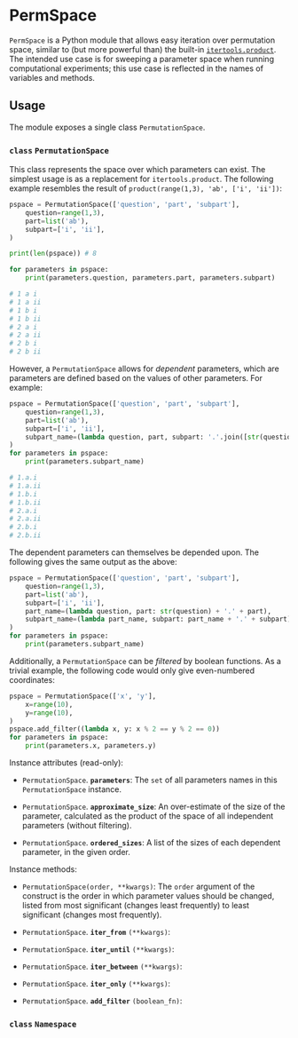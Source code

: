 # PermSpace

`PermSpace` is a Python module that allows easy iteration over permutation space, similar to (but more powerful than) the built-in [`itertools.product`](https://docs.python.org/dev/library/itertools.html#itertools.product). The intended use case is for sweeping a parameter space when running computational experiments; this use case is reflected in the names of variables and methods.

## Usage

The module exposes a single class `PermutationSpace`.

### `class` **`PermutationSpace`**

This class represents the space over which parameters can exist. The simplest usage is as a replacement for `itertools.product`. The following example resembles the result of `product(range(1,3), 'ab', ['i', 'ii'])`:

```python
pspace = PermutationSpace(['question', 'part', 'subpart'],
    question=range(1,3),
    part=list('ab'),
    subpart=['i', 'ii'],
)

print(len(pspace)) # 8

for parameters in pspace:
    print(parameters.question, parameters.part, parameters.subpart)

# 1 a i
# 1 a ii
# 1 b i
# 1 b ii
# 2 a i
# 2 a ii
# 2 b i
# 2 b ii
```

However, a `PermutationSpace` allows for *dependent* parameters, which are parameters are defined based on the values of other parameters. For example:

```python
pspace = PermutationSpace(['question', 'part', 'subpart'],
    question=range(1,3),
    part=list('ab'),
    subpart=['i', 'ii'],
    subpart_name=(lambda question, part, subpart: '.'.join([str(question), part, subpart])),
)
for parameters in pspace:
    print(parameters.subpart_name)

# 1.a.i
# 1.a.ii
# 1.b.i
# 1.b.ii
# 2.a.i
# 2.a.ii
# 2.b.i
# 2.b.ii
```

The dependent parameters can themselves be depended upon. The following gives the same output as the above:


```python
pspace = PermutationSpace(['question', 'part', 'subpart'],
    question=range(1,3),
    part=list('ab'),
    subpart=['i', 'ii'],
    part_name=(lambda question, part: str(question) + '.' + part),
    subpart_name=(lambda part_name, subpart: part_name + '.' + subpart),
)
for parameters in pspace:
    print(parameters.subpart_name)
```

Additionally, a `PermutationSpace` can be *filtered* by boolean functions. As a trivial example, the following code would only give even-numbered coordinates:

```python
pspace = PermutationSpace(['x', 'y'],
    x=range(10),
    y=range(10),
)
pspace.add_filter((lambda x, y: x % 2 == y % 2 == 0))
for parameters in pspace:
    print(parameters.x, parameters.y)
```

Instance attributes (read-only):

* `PermutationSpace`. **`parameters`**: The `set` of all parameters names in this `PermutationSpace` instance.
                     
* `PermutationSpace`. **`approximate_size`**: An over-estimate of the size of the parameter, calculated as the product of the space of all independent parameters (without filtering).
                     
* `PermutationSpace`. **`ordered_sizes`**: A list of the sizes of each dependent parameter, in the given order.

Instance methods:

* `PermutationSpace(order, **kwargs)`: The `order` argument of the construct is the order in which parameter values should be changed, listed from most significant (changes least frequently) to least significant (changes most frequently).

* `PermutationSpace`. **`iter_from`** `(**kwargs)`:
                     
* `PermutationSpace`. **`iter_until`** `(**kwargs)`:
                     
* `PermutationSpace`. **`iter_between`** `(**kwargs)`:
                     
* `PermutationSpace`. **`iter_only`** `(**kwargs)`:
                     
* `PermutationSpace`. **`add_filter`** `(boolean_fn)`:

### `class` **`Namespace`**
